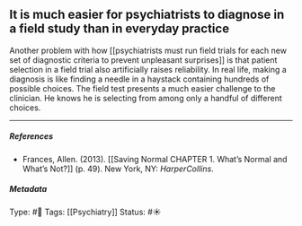 ## It is much easier for psychiatrists to diagnose in a field study than in everyday practice # 

Another problem with how [[psychiatrists must run field trials for each new set of diagnostic criteria to prevent unpleasant surprises]] is that patient selection in a field trial also artificially raises reliability. In real life, making a diagnosis is like finding a needle in a haystack containing hundreds of possible choices. The field test presents a much easier challenge to the clinician. He knows he is selecting from among only a handful of different choices.

___

##### References

- Frances, Allen. (2013). [[Saving Normal CHAPTER 1. What’s Normal and What’s Not?]] (p. 49). New York, NY: _HarperCollins_.

##### Metadata

Type: #🔴 
Tags: [[Psychiatry]]
Status: #☀️ 